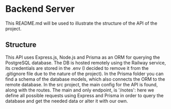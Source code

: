 # Backend Server
This README.md will be used to illustrate the structure of the API of the project.
## Structure
This API uses Express.js, Node.js and Prisma as an ORM for querying the PostgreSQL database. The DB is hosted remotely using the Railway service, its credentials are stored in the .env (I decided to remove it from the .gitignore file due to the nature of the project). In the Prisma folder you can find a schema of the database models, which also connects the ORM to the remote database. In the src project, the main config for the API is found, along with the routes. The main and only endpoint, is '/notes': here we define all possible requests using Express and Prisma in order to query the database and get the needed data or alter it with our own.